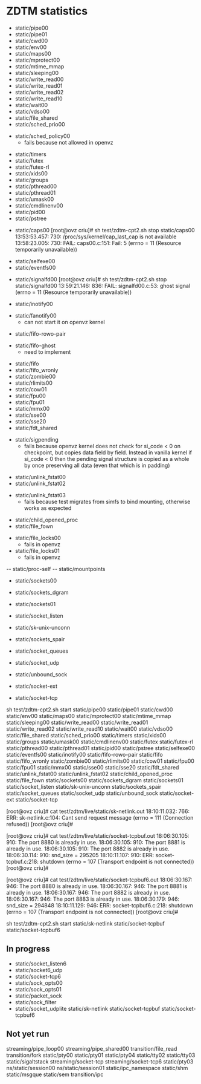 ZDTM statistics
===============

+ static/pipe00
+ static/pipe01
+ static/cwd00
+ static/env00
+ static/maps00
+ static/mprotect00
+ static/mtime_mmap
+ static/sleeping00
+ static/write_read00
+ static/write_read01
+ static/write_read02
+ static/write_read10
+ static/wait00
+ static/vdso00
+ static/file_shared
+ static/sched_prio00
- static/sched_policy00
	- fails because not allowed in openvz
+ static/timers
+ static/futex
+ static/futex-rl
+ static/xids00
+ static/groups
+ static/pthread00
+ static/pthread01
+ static/umask00
+ static/cmdlinenv00
+ static/pid00
+ static/pstree
- static/caps00
	[root@ovz criu]# sh test/zdtm-cpt2.sh stop static/caps00
	13:53:53.457:   730: /proc/sys/kernel/cap_last_cap is not available
	13:58:23.005:   730: FAIL: caps00.c:151: Fail: 5 (errno = 11 (Resource temporarily unavailable))
+ static/selfexe00
+ static/eventfs00
- static/signalfd00
	[root@ovz criu]# sh test/zdtm-cpt2.sh stop static/signalfd00
	13:59:21.146:   836: FAIL: signalfd00.c:53: ghost signal (errno = 11 (Resource temporarily unavailable))
+ static/inotify00
- static/fanotify00
	- can not start it on openvz kernel
+ static/fifo-rowo-pair
- static/fifo-ghost
	- need to implement
+ static/fifo
+ static/fifo_wronly
+ static/zombie00
+ static/rlimits00
+ static/cow01
+ static/fpu00
+ static/fpu01
+ static/mmx00
+ static/sse00
+ static/sse20
+ static/fdt_shared
- static/sigpending
	- fails because openvz kernel does not check for si_code < 0 on
	  checkpoint, but copies data field by field. Instead in vanilla
	  kernel if si_code < 0 then the pending signal structure is copied
	  as a whole by once preserving all data (even that which is in padding)
+ static/unlink_fstat00
+ static/unlink_fstat02
- static/unlink_fstat03
	- fails because test migrates from simfs to bind mounting, otherwise
	  works as expected
+ static/child_opened_proc
+ static/file_fown
- static/file_locks00
	- fails in openvz
- static/file_locks01
	- fails in openvz

-- static/proc-self
-- static/mountpoints

+ static/sockets00
+ static/sockets_dgram
+ static/sockets01
+ static/socket_listen
+ static/sk-unix-unconn
+ static/sockets_spair
+ static/socket_queues

+ static/socket_udp
+ static/unbound_sock
+ static/socket-ext
+ static/socket-tcp

sh test/zdtm-cpt2.sh start static/pipe00 static/pipe01 static/cwd00 static/env00 static/maps00 static/mprotect00 static/mtime_mmap static/sleeping00 static/write_read00 static/write_read01 static/write_read02 static/write_read10 static/wait00 static/vdso00 static/file_shared static/sched_prio00 static/timers static/xids00 static/groups static/umask00 static/cmdlinenv00 static/futex static/futex-rl static/pthread00 static/pthread01 static/pid00 static/pstree static/selfexe00 static/eventfs00 static/inotify00 static/fifo-rowo-pair static/fifo static/fifo_wronly static/zombie00 static/rlimits00 static/cow01 static/fpu00 static/fpu01 static/mmx00 static/sse00 static/sse20 static/fdt_shared static/unlink_fstat00 static/unlink_fstat02 static/child_opened_proc static/file_fown static/sockets00 static/sockets_dgram static/sockets01 static/socket_listen static/sk-unix-unconn static/sockets_spair static/socket_queues static/socket_udp static/unbound_sock static/socket-ext static/socket-tcp

[root@ovz criu]# cat test/zdtm/live/static/sk-netlink.out
18:10:11.032:   766: ERR: sk-netlink.c:104: Cant send request message (errno = 111 (Connection refused))
[root@ovz criu]#

[root@ovz criu]# cat test/zdtm/live/static/socket-tcpbuf.out
18:06:30.105:   910: The port 8880 is already in use.
18:06:30.105:   910: The port 8881 is already in use.
18:06:30.105:   910: The port 8882 is already in use.
18:06:30.114:   910: snd_size = 295205
18:10:11.107:   910: ERR: socket-tcpbuf.c:218: shutdown (errno = 107 (Transport endpoint is not connected))
[root@ovz criu]#

[root@ovz criu]# cat test/zdtm/live/static/socket-tcpbuf6.out
18:06:30.167:   946: The port 8880 is already in use.
18:06:30.167:   946: The port 8881 is already in use.
18:06:30.167:   946: The port 8882 is already in use.
18:06:30.167:   946: The port 8883 is already in use.
18:06:30.179:   946: snd_size = 294848
18:10:11.129:   946: ERR: socket-tcpbuf6.c:218: shutdown (errno = 107 (Transport endpoint is not connected))
[root@ovz criu]#

sh test/zdtm-cpt2.sh start static/sk-netlink static/socket-tcpbuf static/socket-tcpbuf6

In progress
-----------

- static/socket_listen6
- static/socket6_udp
- static/socket-tcp6
- static/sock_opts00
- static/sock_opts01
- static/packet_sock
- static/sock_filter
- static/socket_udplite
static/sk-netlink
static/socket-tcpbuf
static/socket-tcpbuf6

Not yet run
-----------

streaming/pipe_loop00
streaming/pipe_shared00
transition/file_read
transition/fork
static/pty00
static/pty01
static/pty04
static/tty02
static/tty03
static/sigaltstack
streaming/socket-tcp
streaming/socket-tcp6
static/pty03
ns/static/session00
ns/static/session01
static/ipc_namespace
static/shm
static/msgque
static/sem
transition/ipc
